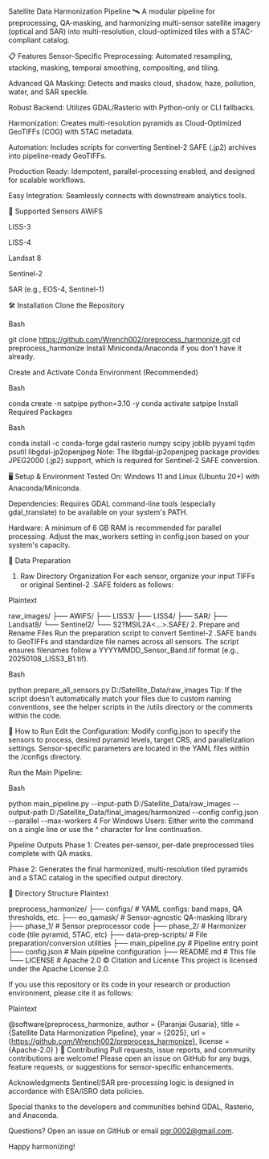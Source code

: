 Satellite Data Harmonization Pipeline 🛰️
A modular pipeline for preprocessing, QA-masking, and harmonizing multi-sensor satellite imagery (optical and SAR) into multi-resolution, cloud-optimized tiles with a STAC-compliant catalog.

📋 Features
Sensor-Specific Preprocessing: Automated resampling, stacking, masking, temporal smoothing, compositing, and tiling.

Advanced QA Masking: Detects and masks cloud, shadow, haze, pollution, water, and SAR speckle.

Robust Backend: Utilizes GDAL/Rasterio with Python-only or CLI fallbacks.

Harmonization: Creates multi-resolution pyramids as Cloud-Optimized GeoTIFFs (COG) with STAC metadata.

Automation: Includes scripts for converting Sentinel-2 SAFE (.jp2) archives into pipeline-ready GeoTIFFs.

Production Ready: Idempotent, parallel-processing enabled, and designed for scalable workflows.

Easy Integration: Seamlessly connects with downstream analytics tools.

📡 Supported Sensors
AWiFS

LISS-3

LISS-4

Landsat 8

Sentinel-2

SAR (e.g., EOS-4, Sentinel-1)

🛠️ Installation
Clone the Repository

Bash

git clone https://github.com/Wrench002/preprocess_harmonize.git
cd preprocess_harmonize
Install Miniconda/Anaconda if you don't have it already.

Create and Activate Conda Environment (Recommended)

Bash

conda create -n satpipe python=3.10 -y
conda activate satpipe
Install Required Packages

Bash

conda install -c conda-forge gdal rasterio numpy scipy joblib pyyaml tqdm psutil libgdal-jp2openjpeg
Note: The libgdal-jp2openjpeg package provides JPEG2000 (.jp2) support, which is required for Sentinel-2 SAFE conversion.

🖥️ Setup & Environment
Tested On: Windows 11 and Linux (Ubuntu 20+) with Anaconda/Miniconda.

Dependencies: Requires GDAL command-line tools (especially gdal_translate) to be available on your system's PATH.

Hardware: A minimum of 6 GB RAM is recommended for parallel processing. Adjust the max_workers setting in config.json based on your system's capacity.

📂 Data Preparation
1. Raw Directory Organization
For each sensor, organize your input TIFFs or original Sentinel-2 .SAFE folders as follows:

Plaintext

raw_images/
├── AWiFS/
├── LISS3/
├── LISS4/
├── SAR/
├── Landsat8/
└── Sentinel2/
    └── S2?MSIL2A<...>.SAFE/
2. Prepare and Rename Files
Run the preparation script to convert Sentinel-2 .SAFE bands to GeoTIFFs and standardize file names across all sensors. The script ensures filenames follow a YYYYMMDD_Sensor_Band.tif format (e.g., 20250108_LISS3_B1.tif).

Bash

python prepare_all_sensors.py D:/Satellite_Data/raw_images
Tip: If the script doesn't automatically match your files due to custom naming conventions, see the helper scripts in the /utils directory or the comments within the code.

🚀 How to Run
Edit the Configuration: Modify config.json to specify the sensors to process, desired pyramid levels, target CRS, and parallelization settings. Sensor-specific parameters are located in the YAML files within the /configs directory.

Run the Main Pipeline:

Bash

python main_pipeline.py --input-path D:/Satellite_Data/raw_images --output-path D:/Satellite_Data/final_images/harmonized --config config.json --parallel --max-workers 4
For Windows Users: Either write the command on a single line or use the ^ character for line continuation.

Pipeline Outputs
Phase 1: Creates per-sensor, per-date preprocessed tiles complete with QA masks.

Phase 2: Generates the final harmonized, multi-resolution tiled pyramids and a STAC catalog in the specified output directory.

📁 Directory Structure
Plaintext

preprocess_harmonize/
├── configs/              # YAML configs: band maps, QA thresholds, etc.
├── eo_qamask/            # Sensor-agnostic QA-masking library
├── phase_1/              # Sensor preprocessor code
├── phase_2/              # Harmonizer code (tile pyramid, STAC, etc)
├── data-prep-scripts/    # File preparation/conversion utilities
├── main_pipeline.py      # Pipeline entry point
├── config.json           # Main pipeline configuration
├── README.md             # This file
└── LICENSE               # Apache 2.0
©️ Citation and License
This project is licensed under the Apache License 2.0.

If you use this repository or its code in your research or production environment, please cite it as follows:

Plaintext

@software{preprocess_harmonize,
  author = {Paranjai Gusaria},
  title = {Satellite Data Harmonization Pipeline},
  year = {2025},
  url = {https://github.com/Wrench002/preprocess_harmonize},
  license = {Apache-2.0}
}
🙌 Contributing
Pull requests, issue reports, and community contributions are welcome! Please open an issue on GitHub for any bugs, feature requests, or suggestions for sensor-specific enhancements.

Acknowledgments
Sentinel/SAR pre-processing logic is designed in accordance with ESA/ISRO data policies.

Special thanks to the developers and communities behind GDAL, Rasterio, and Anaconda.

Questions?
Open an issue on GitHub or email pgr.0002@gmail.com.

Happy harmonizing!
